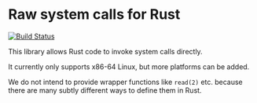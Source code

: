 # Raw system calls for Rust

[![Build Status](https://travis-ci.org/kmcallister/syscall.rs.svg?branch=master)](https://travis-ci.org/kmcallister/syscall.rs)

This library allows Rust code to invoke system calls directly.

It currently only supports x86-64 Linux, but more platforms can be added.

We do not intend to provide wrapper functions like `read(2)` etc. because there are many subtly different ways to define them in Rust.
